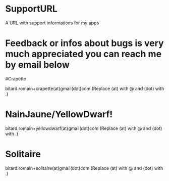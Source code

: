 # SupportURL

A URL with support informations for my apps

# Feedback or infos about bugs is very much appreciated you can reach me by email below 

#Crapette 

bitard.romain+crapette(at)gmail(dot)com
(Replace (at) with @ and (dot) with .)


# NainJaune/YellowDwarf!
bitard.romain+yellowdwarf(at)gmail(dot)com
(Replace (at) with @ and (dot) with .)

# Solitaire
bitard.romain+solitaire(at)gmail(dot)com
(Replace (at) with @ and (dot) with .)
